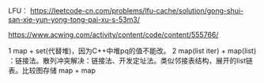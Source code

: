 LFU： https://leetcode-cn.com/problems/lfu-cache/solution/gong-shui-san-xie-yun-yong-tong-pai-xu-s-53m3/

https://www.acwing.com/activity/content/code/content/555766/

 1  map + set(代替堆)，因为C++中堆pq的值不能改。
 2  map(list iter) + map(list) ：链接法。散列冲突解决：链接法、开发定址法。类似邻接表结构，展开的list链表。比较图存储 map + map
